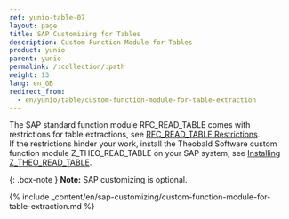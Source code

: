 ```yaml
---
ref: yunio-table-07
layout: page
title: SAP Customizing for Tables
description: Custom Function Module for Tables
product: yunio
parent: yunio
permalink: /:collection/:path
weight: 13
lang: en_GB
redirect_from:
  - en/yunio/table/custom-function-module-for-table-extraction
---
```


The SAP standard function module RFC_READ_TABLE comes with restrictions for table extractions, see [RFC_READ_TABLE Restrictions](#rfc_read_table-restrictions).<br>
If the restrictions hinder your work, install the Theobald Software custom function module Z_THEO_READ_TABLE on your SAP system, see [Installing Z_THEO_READ_TABLE](#installing-z_theo_read_table).<br>

{: .box-note }
**Note:** SAP customizing is optional.

{% include _content/en/sap-customizing/custom-function-module-for-table-extraction.md  %}
